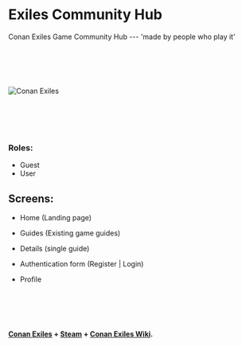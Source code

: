 # Exiles Community Hub

Conan Exiles Game Community Hub ---
'made by people who play it'

# &nbsp;

![Conan Exiles](https://encrypted-tbn0.gstatic.com/images?q=tbn:ANd9GcTTXGH_z2eJRteruLgQtup5KMvCciAoV04RTw&usqp=CAU)

<!--
[Visit website](malykdim.github.io/exiles/)
-->

# &nbsp;


### Roles:

- Guest
- User

## Screens:

- Home (Landing page) <!-- - Hub (Dashboard for authenticated users | Navigation center for guests ) -->
- Guides (Existing game guides) <!-- - Guides (Existing game guides, created by authenticated users) -->
- Details (single guide)


- Authentication form (Register | Login)
<!-- - Create (Create a new guide as an authenticated user) -->
- Profile

<!-- ## Sections:

- Guides
- Gameplay
- News
- Technical Info
- User -->

# &nbsp;


#### [Conan Exiles](https://www.conanexiles.com/) + [Steam](https://store.steampowered.com/) + [Conan Exiles Wiki](https://conanexiles.fandom.com/wiki/Conan_Exiles_Wiki).


# &nbsp;

